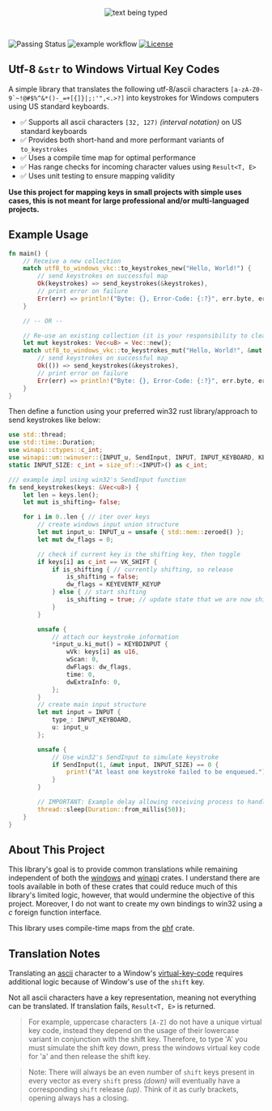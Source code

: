 <p align="center">
    <img src="https://github.com/user-attachments/assets/c281a87f-24f4-44ad-8922-f263bbe8c642" alt="text being typed"/>
</p>

<br/>

![Passing Status](https://github.com/Chase-William/utf8-to-windows-vkc/actions/workflows/build.yml/badge.svg)
![example workflow](https://github.com/Chase-William/utf8-to-windows-vkc/actions/workflows/test.yml/badge.svg)
[![License](https://img.shields.io/github/license/Chase-William/utf8-to-windows-vkc?color=594ae2&logo=github&style=flat-square)](https://github.com/Chase-William/utf8-to-windows-vkc/blob/main/LICENSE)
## Utf-8 `&str` to Windows Virtual Key Codes

A simple library that translates the following utf-8/ascii characters <code>[a-zA-Z0-9&#96;~!@#$%^&*()-_=+[{]}\|;:'",<.>?]</code> into keystrokes for Windows computers using US standard keyboards.

- ✅ Supports all ascii characters `[32, 127)` *(interval notation)* on US standard keyboards
- ✅ Provides both short-hand and more performant variants of `to_keystrokes`
- ✅ Uses a compile time map for optimal performance
- ✅ Has range checks for incoming character values using `Result<T, E>`
- ✅ Uses unit testing to ensure mapping validity

**Use this project for mapping keys in small projects with simple uses cases, this is not meant for large professional and/or multi-languaged projects.**

## Example Usage

```rs
fn main() {
    // Receive a new collection
    match utf8_to_windows_vkc::to_keystrokes_new("Hello, World!") {
        // send keystrokes on successful map
        Ok(keystrokes) => send_keystrokes(&keystrokes),
        // print error on failure
        Err(err) => println!("Byte: {}, Error-Code: {:?}", err.byte, err.error_code)
    }

    // -- OR --

    // Re-use an existing collection (it is your responsibility to clear when appropriate)
    let mut keystrokes: Vec<u8> = Vec::new();
    match utf8_to_windows_vkc::to_keystrokes_mut("Hello, World!", &mut keystrokes) {
        // send keystrokes on successful map
        Ok(()) => send_keystrokes(&keystrokes),
        // print error on failure
        Err(err) => println!("Byte: {}, Error-Code: {:?}", err.byte, err.error_code)
    }
}
```

Then define a function using your preferred win32 rust library/approach to send keystrokes like below:

```rs
use std::thread;
use std::time::Duration;
use winapi::ctypes::c_int;
use winapi::um::winuser::{INPUT_u, SendInput, INPUT, INPUT_KEYBOARD, KEYBDINPUT, KEYEVENTF_KEYUP, VK_SHIFT};
static INPUT_SIZE: c_int = size_of::<INPUT>() as c_int;

/// example impl using win32's SendInput function
fn send_keystrokes(keys: &Vec<u8>) {
    let len = keys.len();
    let mut is_shifting= false;

    for i in 0..len { // iter over keys
        // create windows input union structure
        let mut input_u: INPUT_u = unsafe { std::mem::zeroed() };
        let mut dw_flags = 0;

        // check if current key is the shifting key, then toggle
        if keys[i] as c_int == VK_SHIFT {
            if is_shifting { // currently shifting, so release
                is_shifting = false;
                dw_flags = KEYEVENTF_KEYUP
            } else { // start shifting
                is_shifting = true; // update state that we are now shifting
            }
        }

        unsafe {
            // attach our keystroke information
            *input_u.ki_mut() = KEYBDINPUT {
                wVk: keys[i] as u16,
                wScan: 0,
                dwFlags: dw_flags,
                time: 0,
                dwExtraInfo: 0,
            };
        }
        // create main input structure
        let mut input = INPUT {
            type_: INPUT_KEYBOARD,
            u: input_u
        };

        unsafe {
            // Use win32's SendInput to simulate keystroke
            if SendInput(1, &mut input, INPUT_SIZE) == 0 {
                print!("At least one keystroke failed to be enqueued.");
            }
        }

        // IMPORTANT: Example delay allowing receiving process to handle keystrokes before receiving more
        thread::sleep(Duration::from_millis(50));
    }
}
```

## About This Project

This library's goal is to provide common translations while remaining independent of both the [windows](https://crates.io/crates/windows) and [winapi](https://crates.io/crates/winapi) crates. I understand there are tools available in both of these crates that could reduce much of this library's limited logic, however, that would undermine the objective of this project. Moreover, I do not want to create my own bindings to win32 using a _c_ foreign function interface.

This library uses compile-time maps from the [phf](https://docs.rs/phf/latest/phf/) crate.

## Translation Notes

Translating an [ascii](https://www.ascii-code.com/) character to a Window's [virtual-key-code](https://learn.microsoft.com/en-us/windows/win32/inputdev/virtual-key-codes) requires additional logic because of Window's use of the `shift` key.

Not all ascii characters have a key representation, meaning not everything can be translated. If translation fails, `Result<T, E>` is returned.

> For example, uppercase characters `[A-Z]` do not have a unique virtual key code, instead they depend on the usage of their lowercase variant in conjunction with the shift key. Therefore, to type 'A' you must simulate the shift key down, press the windows virtual key code for 'a' and then release the shift key.

> Note: There will always be an even number of `shift` keys present in every vector as every `shift` press _(down)_ will eventually have a corresponding `shift` release _(up)_. Think of it as curly brackets, opening always has a closing.
